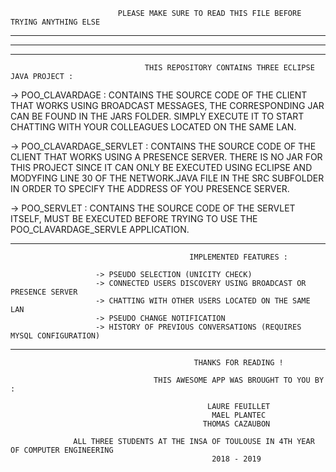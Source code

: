                             PLEASE MAKE SURE TO READ THIS FILE BEFORE TRYING ANYTHING ELSE 

*********************************************************************************************************************************
*********************************************************************************************************************************
*********************************************************************************************************************************

                                  THIS REPOSITORY CONTAINS THREE ECLIPSE JAVA PROJECT :

-> POO_CLAVARDAGE : CONTAINS THE SOURCE CODE OF THE CLIENT THAT WORKS USING BROADCAST MESSAGES, THE CORRESPONDING JAR CAN BE
   FOUND IN THE JARS FOLDER. SIMPLY EXECUTE IT TO START CHATTING WITH YOUR COLLEAGUES LOCATED ON THE SAME LAN.
                      
-> POO_CLAVARDAGE_SERVLET : CONTAINS THE SOURCE CODE OF THE CLIENT THAT WORKS USING A PRESENCE SERVER. THERE IS NO JAR FOR THIS
   PROJECT SINCE IT CAN ONLY BE EXECUTED USING ECLIPSE AND MODYFING LINE 30 OF THE NETWORK.JAVA FILE IN THE SRC SUBFOLDER IN ORDER 
   TO SPECIFY THE ADDRESS OF YOU PRESENCE SERVER.
                              
-> POO_SERVLET : CONTAINS THE SOURCE CODE OF THE SERVLET ITSELF, MUST BE EXECUTED BEFORE TRYING TO USE THE POO_CLAVARDAGE_SERVLE APPLICATION.
                   
*********************************************************************************************************************************
              
                                            IMPLEMENTED FEATURES :  

                       -> PSEUDO SELECTION (UNICITY CHECK)
                       -> CONNECTED USERS DISCOVERY USING BROADCAST OR PRESENCE SERVER
                       -> CHATTING WITH OTHER USERS LOCATED ON THE SAME LAN
                       -> PSEUDO CHANGE NOTIFICATION
                       -> HISTORY OF PREVIOUS CONVERSATIONS (REQUIRES MYSQL CONFIGURATION)

*********************************************************************************************************************************

                                             THANKS FOR READING !

                                    THIS AWESOME APP WAS BROUGHT TO YOU BY :

                                                LAURE FEUILLET
                                                 MAEL PLANTEC
                                               THOMAS CAZAUBON

                  ALL THREE STUDENTS AT THE INSA OF TOULOUSE IN 4TH YEAR OF COMPUTER ENGINEERING
                                                 2018 - 2019
